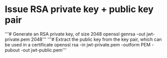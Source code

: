 # Issue RSA private key + public key pair
'''# Generate an RSA private key, of size 2048
openssl genrsa -out jwt-private.pem 2048'''
'''# Extract the public key from the key pair, which can be used in a certificate
openssl rsa -in jwt-private.pem -outform PEM -pubout -out jwt-public.pem'''